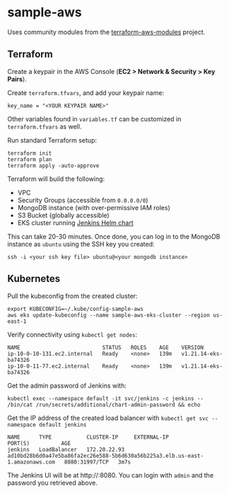 # sample-aws

Uses community modules from the [terraform-aws-modules](https://github.com/terraform-aws-modules/) project.

## Terraform

Create a keypair in the AWS Console (**EC2 > Network & Security > Key Pairs**).

Create `terraform.tfvars`, and add your keypair name:

```
key_name = "<YOUR KEYPAIR NAME>"
```

Other variables found in `variables.tf` can be customized in `terraform.tfvars` as well.

Run standard Terraform setup:

```
terraform init
terraform plan
terraform apply -auto-approve
```

Terraform will build the following:
- VPC
- Security Groups (accessible from `0.0.0.0/0`)
- MongoDB instance (with over-permissive IAM roles)
- S3 Bucket (globally accessible)
- EKS cluster running [Jenkins Helm chart](https://github.com/jenkinsci/helm-charts)

This can take 20-30 minutes.  Once done, you can log in to the MongoDB instance as `ubuntu` using the SSH key you created:

```
ssh -i <your ssh key file> ubuntu@<your mongodb instance>
```

## Kubernetes

Pull the kubeconfig from the created cluster:

```
export KUBECONFIG=~/.kube/config-sample-aws
aws eks update-kubeconfig --name sample-aws-eks-cluster --region us-east-1
```

Verify connectivity using `kubectl get nodes`:
```
NAME                          STATUS   ROLES    AGE    VERSION
ip-10-0-10-131.ec2.internal   Ready    <none>   139m   v1.21.14-eks-ba74326
ip-10-0-11-77.ec2.internal    Ready    <none>   139m   v1.21.14-eks-ba74326
```

Get the admin password of Jenkins with:
```
kubectl exec --namespace default -it svc/jenkins -c jenkins -- /bin/cat /run/secrets/additional/chart-admin-password && echo
```

Get the IP address of the created load balancer with `kubectl get svc --namespace default jenkins`

```
NAME      TYPE           CLUSTER-IP     EXTERNAL-IP                                                                     PORT(S)          AGE
jenkins   LoadBalancer   172.20.22.93   ad10bd28b6d0a47e5ba86fa2ec26e588-5b6d630a56b225a3.elb.us-east-1.amazonaws.com   8080:31997/TCP   3m7s
```

The Jenkins UI will be at http://<YOUR-EXTERNAL-IP>:8080.  You can login with `admin` and the password you retrieved above.
